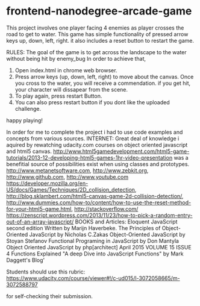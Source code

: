 frontend-nanodegree-arcade-game
===============================
This project involves one player facing 4 enemies as player crosses the road to get to water. This game has simple functionality of pressed arrow keys up, down, left, right. it also includes a reset button to restart the game. 

RULES:
The goal of the game is to get across the landscape to the water without being hit by enemy_bug In order to achieve that,
1. Open index.html in chrome web browser.
2. Press arrow keys (up, down, left, right) to move about the canvas. Once you cross to the water, you will receive a commendation. if you get hit, your character will dissapear from the scene. 
3. To play again, press restart Button. 
4. You can also press restart button if you dont like the uploaded challenge.

happy playing!


In order for me to complete the project i had to use code examples and concepts from various sources. 
INTERNET:
Great deal of knowledge i aquired by rewatching udacity.com courses on object oriented javascript and html5 canvas. http://www.html5gamedevelopment.com/html5-game-tutorials/2013-12-developing-html5-games-1hr-video-presentation was a benefitial source of possibilities exist when using classes and prototypes. http://www.metanetsoftware.com, http://www.zebkit.org, http://www.github.com, http://www.youtube.com https://developer.mozilla.org/en-US/docs/Games/Techniques/2D_collision_detection, http://blog.sklambert.com/html5-canvas-game-2d-collision-detection/, http://www.dummies.com/how-to/content/how-to-use-the-reset-method-for-your-html5-game.html, http://stackoverflow.com/
https://zenscript.wordpress.com/2013/11/23/how-to-pick-a-random-entry-out-of-an-array-javascript/
BOOKS and Articles:
Eloquent JavaScript second edition Written by Marijn Haverbeke.
The Principles of Object-Oriented JavaScript by Nicholas C.Zakas
Object-Oriented JavaScript by Stoyan Stefanov
Functional Programing in JavaScript by Don Mantyla
Object Oriented JavaScript by php[architect] April 2015 VOLUME 15 ISSUE 4
Functions Explained "A deep Dive into JavaScript Functions" by Mark Daggett's Blog'




Students should use this rubric: https://www.udacity.com/course/viewer#!/c-ud015/l-3072058665/m-3072588797

for self-checking their submission.
